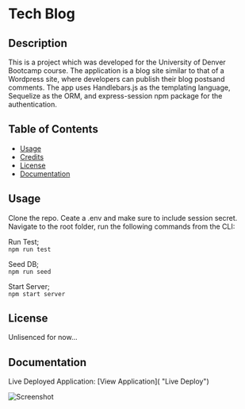 # Tech Blog

## Description 

This is a project which was developed for the University of Denver Bootcamp course. The application is a blog site similar to that of a Wordpress site, where developers can publish their blog postsand comments. The app uses Handlebars.js as the templating language, Sequelize as the ORM, and express-session npm package for the authentication.

## Table of Contents 

* [Usage](#usage)
* [Credits](#credits)
* [License](#license)
* [Documentation](#documentation)

## Usage 

Clone the repo.
Ceate a .env and make sure to include session secret. 
Navigate to the root folder, run the following commands from the CLI:     

Run Test;    
`npm run test`     

Seed DB;   
`npm run seed`     

Start Server;     
`npm start server`     


## License

Unlisenced for now...

## Documentation

Live Deployed Application: [View Application]( "Live Deploy")      

![Screenshot](//Tech_Blog/public/screenshorts/Screenshot%202023-10-30%20062818.png "Proof of Application")   